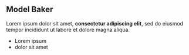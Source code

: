## Model Baker 

Lorem ipsum dolor sit amet, **consectetur adipiscing elit**, sed do eiusmod tempor incididunt ut labore et dolore magna aliqua.

*   Lorem ipsum
*   dolor sit amet
